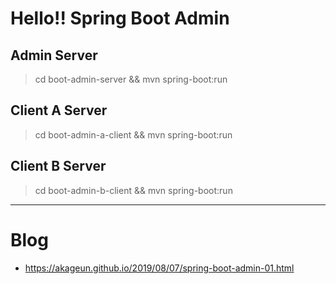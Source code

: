 # Hello!! Spring Boot Admin

## Admin Server
> cd boot-admin-server && mvn spring-boot:run

## Client A Server
> cd boot-admin-a-client && mvn spring-boot:run

## Client B Server
> cd boot-admin-b-client && mvn spring-boot:run

---
# Blog
- https://akageun.github.io/2019/08/07/spring-boot-admin-01.html

